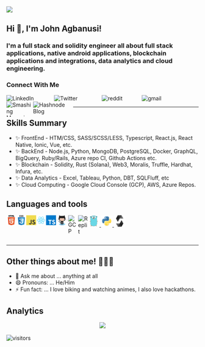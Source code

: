 <img align="center" src="https://i.imgur.com/4ASafy0.png">

## Hi 👋, I'm John Agbanusi!

### I'm a full stack and solidity engineer all about full stack applications, native android applications, blockchain applications and integrations, data analytics and cloud engineering. 

### Connect With Me

[<img align="left" alt="LinkedIn" width="125px" src="https://img.shields.io/badge/LinkedIn-0077B5?style=for-the-badge&logo=linkedin&logoColor=white" />](https://www.linkedin.com/in/john-a-74a396b8/)
[<img align="left" alt="Twitter" width="125px" src="https://img.shields.io/badge/Twitter-00ACEE?style=for-the-badge&logo=twitter&logoColor=white" />](https://twitter.com/agbanusijohn)
[<img align="left" alt="reddit" width="105px" src="https://img.shields.io/badge/Reddit-FF4500?style=for-the-badge&logo=reddit&logoColor=white" />](https://www.reddit.com/user/Johnny_bosco)
[<img align="left" alt="gmail" width="105px" src="https://img.shields.io/badge/Gmail-D14836?style=for-the-badge&logo=gmail&logoColor=white" />](https://mail.google.com/mail/?view=cm&fs=1&tf=1&to=agbanusijohn@gmail.com)
[<img align="left" alt="Smashing Magazine" width="70px" height="40px" src="https://cms-assets.tutsplus.com/cdn-cgi/image/width=430/uploads/users/16/profiles/18733/profileImage/smashing400.jpg" />](https://www.smashingmagazine.com/author/john-agbanusi/)
[<img align="left" alt="Hashnode Blog" width="105px" src="https://cdn.hashnode.com/res/hashnode/image/upload/v1592751328987/VzrtgcQNF.jpeg" />](https://hashnode.com/@agbanusi)


<br>
<hr>


## Skills Summary
- ✨ FrontEnd - HTM/CSS, SASS/SCSS/LESS, Typescript, React.js, React Native, Ionic, Vue, etc.
- ✨ BackEnd - Node.js, Python, MongoDB, PostgreSQL, Docker, GraphQL, BigQuery, Ruby/Rails, Azure repo CI, Github Actions etc.
- ✨ Blockchain - Solidity, Rust (Solana), Web3, Moralis, Truffle, Hardhat, Infura, etc.
- ✨ Data Analytics - Excel, Tableau, Python, DBT, SQLFluff, etc
- ✨ Cloud Computing - Google Cloud Console (GCP), AWS, Azure Repos.

## Languages and tools

[<img align="left" alt="HTML5" width="26px" src="https://raw.githubusercontent.com/github/explore/80688e429a7d4ef2fca1e82350fe8e3517d3494d/topics/html/html.png" />](https://github.com/agbanusi?tab=repositories&q=&type=&language=html&sort=)
[<img align="left" alt="CSS3" width="26px" src="https://raw.githubusercontent.com/github/explore/80688e429a7d4ef2fca1e82350fe8e3517d3494d/topics/css/css.png" />](https://github.com/agbanusi?tab=repositories&q=&type=&language=css&sort=)
[<img align="left" alt="JavaScript" width="26px" src="https://raw.githubusercontent.com/github/explore/80688e429a7d4ef2fca1e82350fe8e3517d3494d/topics/javascript/javascript.png" />](https://github.com/agbanusi?tab=repositories&q=&type=&language=javascript&sort=)
[<img align="left" alt="React" width="26px" src="https://raw.githubusercontent.com/github/explore/80688e429a7d4ef2fca1e82350fe8e3517d3494d/topics/react/react.png" />](https://github.com/agbanusi?tab=repositories&q=&type=&language=javascript&sort=)
[<img align="left" alt="Node.js" width="26px" src="https://raw.githubusercontent.com/github/explore/80688e429a7d4ef2fca1e82350fe8e3517d3494d/topics/typescript/typescript.png" />](https://github.com/agbanusi?tab=repositories&q=&type=&language=typescript&sort=)
[<img align="left" alt="GitHub" width="32px" src="https://raw.githubusercontent.com/HemantSachdeva/HemantSachdeva/ItzMe/assets/octocat.png" />](https://www.github.com/agbanusi/)
[<img align="left" alt="GCP" width="26px" src="https://www.vectorlogo.zone/logos/google_cloud/google_cloud-icon.svg" />](https://www.cloudskillsboost.google/public_profiles/ce191bc3-8bb0-4aa1-8229-808b7e179227)
[<img align="left" alt="Replit" width="26px" src="https://img.shields.io/badge/replit-667881?style=for-the-badge&logo=replit&logoColor=white" />](https://replit.com/@agbanusi?path=)
<a href="https://github.com/agbanusi?tab=repositories&q=&type=&language=go&sort=" target="_blank"> 
<img src="https://raw.githubusercontent.com/devicons/devicon/master/icons/go/go-original.svg" alt="Golang" width="30" height="30"/> 
</a> 
<a href="https://github.com/agbanusi?tab=repositories&q=&type=&language=python&sort=" target="_blank"> 
<img src="https://raw.githubusercontent.com/devicons/devicon/master/icons/python/python-original.svg" alt="Python" width="30" height="30"/> 
</a>
<a href="https://github.com/agbanusi?tab=repositories&q=&type=&language=solidity&sort=" target="_blank"> 
<img src="https://raw.githubusercontent.com/devicons/devicon/master/icons/solidity/solidity-original.svg" alt="Solidity" width="30" height="30"/> 
</a>

<br>
<hr>

## Other things about me! 👨🏾‍💻
- 💬 Ask me about ... anything at all
- 😄 Pronouns: ... He/Him
- ⚡ Fun fact: ... I love biking and watching animes, I also love hackathons.

## Analytics
<p align="center">
<img width="50%" src="https://github-readme-stats.vercel.app/api?username=agbanusi&show_icons=true&theme=algolia&hide_border=true" />
</p>

![visitors](https://visitor-badge.laobi.icu/badge?page_id=agbanusi)
